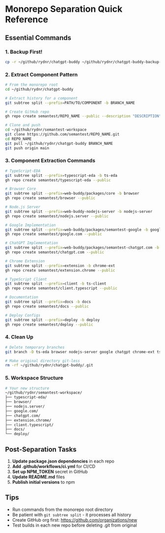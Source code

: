 # Monorepo Separation Quick Reference

## Essential Commands

### 1. Backup First!
```bash
cp -r ~/github/rydnr/chatgpt-buddy ~/github/rydnr/chatgpt-buddy-backup-$(date +%Y%m%d)
```

### 2. Extract Component Pattern
```bash
# From the monorepo root
cd ~/github/rydnr/chatgpt-buddy

# Extract history for a component
git subtree split --prefix=PATH/TO/COMPONENT -b BRANCH_NAME

# Create GitHub repo
gh repo create semantest/REPO_NAME --public --description "DESCRIPTION"

# Clone and push
cd ~/github/rydnr/semantest-workspace
git clone https://github.com/semantest/REPO_NAME.git
cd REPO_NAME
git pull ~/github/rydnr/chatgpt-buddy BRANCH_NAME
git push origin main
```

### 3. Component Extraction Commands

```bash
# TypeScript-EDA
git subtree split --prefix=typescript-eda -b ts-eda
gh repo create semantest/typescript-eda --public

# Browser Core
git subtree split --prefix=web-buddy/packages/core -b browser
gh repo create semantest/browser --public

# Node.js Server
git subtree split --prefix=web-buddy-nodejs-server -b nodejs-server
gh repo create semantest/nodejs.server --public

# Google Implementation
git subtree split --prefix=web-buddy/packages/semantest-google -b google
gh repo create semantest/google.com --public

# ChatGPT Implementation  
git subtree split --prefix=web-buddy/packages/semantest-chatgpt.com -b chatgpt
gh repo create semantest/chatgpt.com --public

# Chrome Extension
git subtree split --prefix=extension -b chrome-ext
gh repo create semantest/extension.chrome --public

# TypeScript Client
git subtree split --prefix=client -b ts-client
gh repo create semantest/client.typescript --public

# Documentation
git subtree split --prefix=docs -b docs
gh repo create semantest/docs --public

# Deploy Configs
git subtree split --prefix=deploy -b deploy
gh repo create semantest/deploy --public
```

### 4. Clean Up
```bash
# Delete temporary branches
git branch -D ts-eda browser nodejs-server google chatgpt chrome-ext ts-client docs deploy

# Make original directory git-less
rm -rf ~/github/rydnr/chatgpt-buddy/.git
```

### 5. Workspace Structure
```bash
# Your new structure
~/github/rydnr/semantest-workspace/
├── typescript-eda/
├── browser/
├── nodejs.server/
├── google.com/
├── chatgpt.com/
├── extension.chrome/
├── client.typescript/
├── docs/
└── deploy/
```

## Post-Separation Tasks

1. **Update package.json dependencies** in each repo
2. **Add .github/workflows/ci.yml** for CI/CD
3. **Set up NPM_TOKEN** secret in GitHub
4. **Update README.md** files
5. **Publish initial versions** to npm

## Tips

- Run commands from the monorepo root directory
- Be patient with `git subtree split` - it processes all history
- Create GitHub org first: https://github.com/organizations/new
- Test builds in each new repo before deleting .git from original